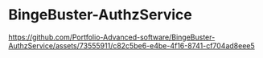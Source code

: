 # BingeBuster-AuthzService




https://github.com/Portfolio-Advanced-software/BingeBuster-AuthzService/assets/73555911/c82c5be6-e4be-4f16-8741-cf704ad8eee5

